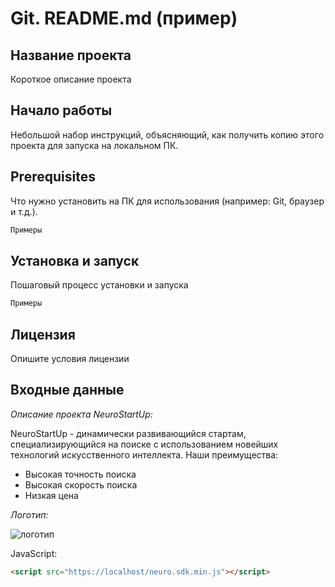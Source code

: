 # Git. README.md (пример)
## Название проекта

Короткое описание проекта
## Начало работы

Небольшой набор инструкций, объясняющий, как получить копию этого проекта для запуска на локальном ПК.
## Prerequisites

Что нужно установить на ПК для использования (например: Git, браузер и т.д.).

```html
Примеры
```

## Установка и запуск

Пошаговый процесс установки и запуска

```html
Примеры
```

## Лицензия

Опишите условия лицензии

## Входные данные

*Описание проекта NeuroStartUp:*

   NeuroStartUp - динамически развивающийся стартам, специализирующийся на поиске с использованием новейших технологий искусственного интеллекта. Наши преимущества:

  * Высокая точность поиска
  * Высокая скорость поиска
  * Низкая цена



*Логотип:*

![логотип](https://camo.githubusercontent.com/ace14ee894d150192a7b05b12410738aa65528da742bbce69315a5f441320ea7/68747470733a2f2f692e696d6775722e636f6d2f495a4f525769492e706e67)


JavaScript:

```html
<script src="https://localhost/neuro.sdk.min.js"></script>
```